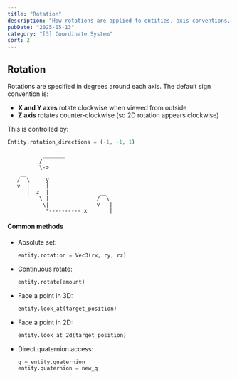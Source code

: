 ```yaml
---
title: "Rotation"
description: "How rotations are applied to entities, axis conventions, and helper methods in Ursina Engine"
pubDate: "2025-05-13"
category: "[3] Coordinate System"
sort: 2
---
```


## Rotation

Rotations are specified in degrees around each axis. The default sign convention is:

- **X and Y axes** rotate clockwise when viewed from outside  
- **Z axis** rotates counter-clockwise (so 2D rotation appears clockwise)  

This is controlled by:
```python
Entity.rotation_directions = (-1, -1, 1)
```

```text
           _______
          /
          \->
    __
   /  \     y
   v  |     |
      |  z  |                __
          \ |               /  \
           \|               v   |
            *---------- x       |
```

#### Common methods
- Absolute set:  
  ```python
  entity.rotation = Vec3(rx, ry, rz)
  ```
- Continuous rotate:  
  ```python
  entity.rotate(amount)
  ```
- Face a point in 3D:  
  ```python
  entity.look_at(target_position)
  ```
- Face a point in 2D:  
  ```python
  entity.look_at_2d(target_position)
  ```
- Direct quaternion access:  
  ```python
  q = entity.quaternion
  entity.quaternion = new_q
  ```
